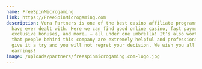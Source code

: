 ```yaml
---
name: FreeSpinMicrogaming
link: https://FreeSpinMicrogaming.com
description: Vera Partners is one of the best casino affiliate programmes we
  have ever dealt with. Here we can find good online casino, fast payments,
  exclusive bonuses, and more… – all under one umbrella! It’s also worth adding
  that people behind this company are extremely helpful and professional. Just
  give it a try and you will not regret your decision. We wish you all big
  earnings!
image: /uploads/partners/freespinmicrogaming.com-logo.jpg
---
```


